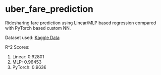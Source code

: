 # uber_fare_prediction

Ridesharing fare prediction using Linear/MLP based regression compared with PyTorch based custom NN. 

Dataset used: [Kaggle Data](https://www.kaggle.com/datasets/ravi72munde/uber-lyft-cab-prices)

R^2 Scores:

1. Linear: 0.92801
2. MLP: 0.96453
3. PyTorch: 0.9636
